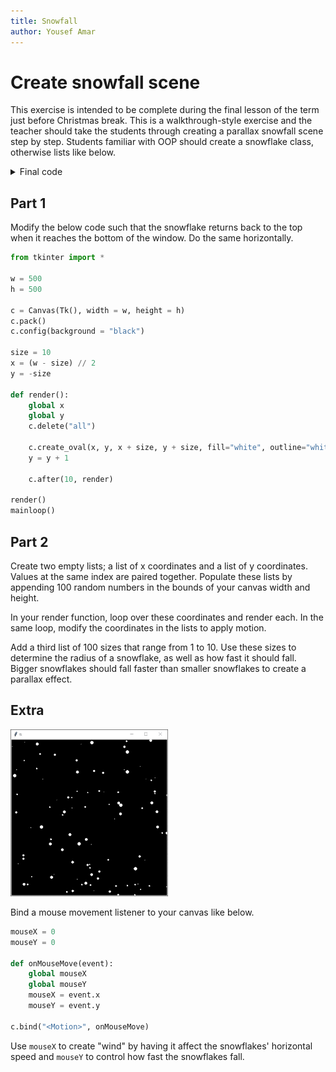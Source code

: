 ```yaml
---
title: Snowfall
author: Yousef Amar
---
```


# Create snowfall scene

This exercise is intended to be complete during the final lesson of the term just before Christmas break. This is a walkthrough-style exercise and the teacher should take the students through creating a parallax snowfall scene step by step. Students familiar with OOP should create a snowflake class, otherwise lists like below.

<details><summary markdown="span">Final code
</summary>

```python
from tkinter import *
import random

w = 500
h = 500

c = Canvas(Tk(), width = w, height = h)
c.pack()
c.config(background = "black")

xs    = []
ys    = []
sizes = []

for i in range(100):
    xs.append(random.randint(0, w))
    ys.append(random.randint(0, h))
    sizes.append(random.randint(1, 10))

mouseX = 0
mouseY = 0

def render():
    c.delete("all")
    for i in range(100):
        x = xs[i]
        y = ys[i]
        s = sizes[i]

        c.create_oval(x, y, x + s, y + s, fill="white", outline="white")

        ys[i] = ys[i] + (s / 10) * ((mouseY / h) + 1)
        xs[i] = xs[i] + ((mouseX / w) * 2) - 1
        if y > h:
            ys[i] = 0
        if x < 0:
            xs[i] = w
        elif x > w:
            xs[i] = 0
    c.after(10, render)

def onMouseMove(event):
    global mouseX
    global mouseY
    mouseX = event.x
    mouseY = event.y

c.bind("<Motion>", onMouseMove)

render()
mainloop()
```
</details>

## Part 1

Modify the below code such that the snowflake returns back to the top when it reaches the bottom of the window. Do the same horizontally.

```python
from tkinter import *

w = 500
h = 500

c = Canvas(Tk(), width = w, height = h)
c.pack()
c.config(background = "black")

size = 10
x = (w - size) // 2
y = -size

def render():
    global x
    global y
    c.delete("all")

    c.create_oval(x, y, x + size, y + size, fill="white", outline="white")
    y = y + 1

    c.after(10, render)

render()
mainloop()
```

## Part 2

Create two empty lists; a list of x coordinates and a list of y coordinates. Values at the same index are paired together. Populate these lists by appending 100 random numbers in the bounds of your canvas width and height.

In your render function, loop over these coordinates and render each. In the same loop, modify the coordinates in the lists to apply motion.

Add a third list of 100 sizes that range from 1 to 10. Use these sizes to determine the radius of a snowflake, as well as how fast it should fall. Bigger snowflakes should fall faster than smaller snowflakes to create a parallax effect.

## Extra

<img src="img/snow-compressed.gif" alt="Snowfall scene demo" width="50%"/>

Bind a mouse movement listener to your canvas like below.

```python
mouseX = 0
mouseY = 0

def onMouseMove(event):
    global mouseX
    global mouseY
    mouseX = event.x
    mouseY = event.y

c.bind("<Motion>", onMouseMove)
```

Use `mouseX` to create "wind" by having it affect the snowflakes' horizontal speed and `mouseY` to control how fast the snowflakes fall.
